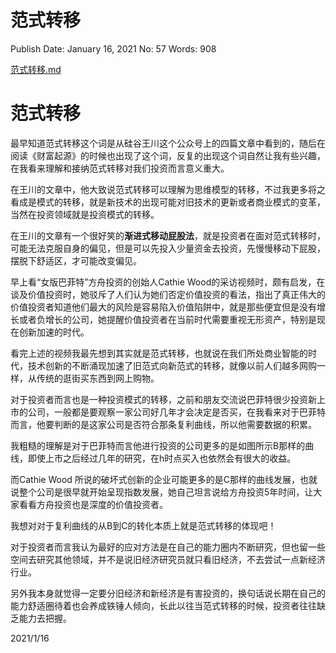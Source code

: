 # 范式转移

Publish Date: January 16, 2021
No: 57
Words: 908

[范式转移.md](%E8%8C%83%E5%BC%8F%E8%BD%AC%E7%A7%BB%20a5bb1e47ad9048b98915aec9084191cb.md)

# 范式转移

最早知道范式转移这个词是从硅谷王川这个公众号上的四篇文章中看到的，随后在阅读《财富起源》的时候也出现了这个词，反复的出现这个词自然让我有些兴趣，在我看来理解和接纳范式转移对我们投资而言意义重大。

在王川的文章中，他大致说范式转移可以理解为思维模型的转移，不过我更多将之看成是模式的转移，就是新技术的出现可能对旧技术的更新或者商业模式的变革，当然在投资领域就是投资模式的转移。

在王川的文章有一个很好笑的**渐进式移动屁股法**，就是投资者在面对范式转移时，可能无法克服自身的偏见，但是可以先投入少量资金去投资，先慢慢移动下屁股，摆脱下舒适区，才可能改变偏见。

早上看“女版巴菲特”方舟投资的创始人Cathie Wood的采访视频时，颇有启发，在谈及价值投资时，她驳斥了人们认为她们否定价值投资的看法，指出了真正伟大的价值投资者知道他们最大的风险是容易陷入价值陷阱中，就是那些便宜但是没有增长或者负增长的公司，她提醒价值投资者在当前时代需要重视无形资产，特别是现在创新加速的时代。

看完上述的视频我最先想到其实就是范式转移，也就说在我们所处商业智能的时代，技术创新的不断涌现加速了旧范式向新范式的转移，就像以前人们越多网购一样，从传统的逛街买东西到网上购物。

对于投资者而言也是一种投资模式的转移，之前和朋友交流说巴菲特很少投资新上市的公司，一般都是要观察一家公司好几年才会决定是否买，在我看来对于巴菲特而言，他要判断的是这家公司是否符合那条复利曲线，所以他需要数据的积累。

我粗糙的理解是对于巴菲特而言他进行投资的公司更多的是如图所示B那样的曲线，即使上市之后经过几年的研究，在h时点买入也依然会有很大的收益。

而Cathie Wood 所说的破坏式创新的企业可能更多的是C那样的曲线发展，也就说整个公司是很早就开始呈现指数发展，她自己坦言说给方舟投资5年时间，让大家看看方舟投资也是深度的价值投资者。

我想对对于复利曲线的从B到C的转化本质上就是范式转移的体现吧！

对于投资者而言我认为最好的应对方法是在自己的能力圈内不断研究，但也留一些空间去研究其他领域，并不是说旧经济研究员就只看旧经济，不去尝试一点新经济行业。

另外我本身就觉得一定要分旧经济和新经济是有害投资的，换句话说长期在自己的能力舒适圈待着也会养成铁锤人倾向，长此以往当范式转移的时候，投资者往往缺乏能力去把握。

2021/1/16